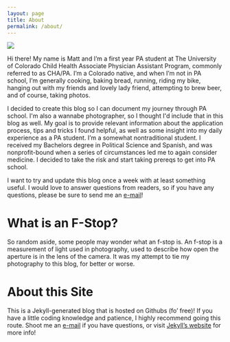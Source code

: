 ```yaml
---
layout: page
title: About
permalink: /about/
---
```


<div class="profile"><img src="{{site.baseurl}}/profile-pic.jpg"></div>


Hi there! My name is Matt and I’m a first year PA student at The University of Colorado Child Health Associate Physician Assistant Program, commonly referred to as CHA/PA. I’m a Colorado native, and when I’m not in PA school, I’m generally cooking, baking bread, running, riding my bike, hanging out with my friends and lovely lady friend, attempting to brew beer, and of course, taking photos.

I decided to create this blog so I can document my journey through PA school. I'm also a wannabe photographer, so I thought I'd include that in this blog as well. My goal is to provide relevant information about the application process, tips and tricks I found helpful, as well as some insight into my daily experience as a PA student. I’m a somewhat nontraditional student. I received my Bachelors degree in Political Science and Spanish, and was nonprofit-bound when a series of circumstances led me to again consider medicine. I decided to take the risk and start taking prereqs to get into PA school.

I want to try and update this blog once a week with at least something useful. I would love to answer questions from readers, so if you have any questions, please be sure to send me an [e-mail]({{site.baseurl}}/contact/)!

# What is an F-Stop?

So random aside, some people may wonder what an f-stop is. An f-stop is a measurement of light used in photography, used to describe how open the aperture is in the lens of the camera. It was my attempt to tie my photography to this blog, for better or worse.

# About this Site

This is a Jekyll-generated blog that is hosted on Githubs (fo’ free)! If you have a little coding knowledge and patience, I highly recommend going this route. Shoot me an <a href="mailto:thefstoppa@gmail.com">e-mail</a> if you have questions, or visit <a href="https://jekyllrb.com/" target="_blank">Jekyll’s website</a> for more info!
